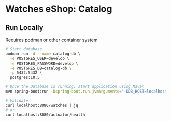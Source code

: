 # Watches eShop: Catalog

## Run Locally

Requires podman or other container system

```sh
# Start database
podman run -d --name catalog-db \
  -e POSTGRES_USER=develop \
  -e POSTGRES_PASSWORD=develop \
  -e POSTGRES_DB=catalog-db \
  -p 5432:5432 \
  postgres:10.5

# Once the Database is running, start application using Maven
mvn spring-boot:run -Dspring-boot.run.jvmArguments="-DDB_HOST=localhost -DDB_PORT=5432 -DDB_NAME=catalog-db -DDB_USER=develop -DDB_PASS=develop"

# Validate
curl localhost:8080/watches | jq
# or
curl localhost:8080/actuator/health
```